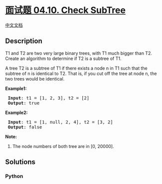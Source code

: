 # [面试题 04.10. Check SubTree]()

[中文文档](/lcci/04.10.Check%20SubTree/README.md)

## Description

<p>T1&nbsp;and T2 are two very large binary trees, with T1&nbsp;much bigger than T2. Create an algorithm to determine if T2 is a subtree of T1.</p>

<p>A tree T2 is a subtree of T1&nbsp;if there exists a node n in T1&nbsp;such that the subtree of n is identical to T2. That is, if you cut off the tree at node n, the two trees would be identical.</p>

<p><strong>Example1:</strong></p>

<pre>
<strong> Input</strong>: t1 = [1, 2, 3], t2 = [2]
<strong> Output</strong>: true
</pre>

<p><strong>Example2:</strong></p>

<pre>
<strong> Input</strong>: t1 = [1, null, 2, 4], t2 = [3, 2]
<strong> Output</strong>: false
</pre>

<p><strong>Note: </strong></p>

<ol>
	<li>The node numbers of both tree are in [0, 20000].</li>
</ol>


## Solutions

<!-- tabs:start -->

### **Python**

```python

```

<!-- tabs:end -->
